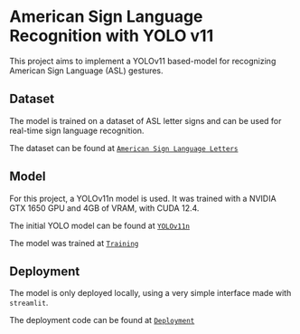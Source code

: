 # American Sign Language Recognition with YOLO v11

This project aims to implement a YOLOv11 based-model for recognizing American Sign Language (ASL) gestures.

## Dataset

The model is trained on a dataset of ASL letter signs and can be used for real-time sign language recognition.

The dataset can be found at [`American Sign Language Letters`](https://universe.roboflow.com/duyguj/american-sign-language-letters-vouo0/dataset/1)

## Model

For this project, a YOLOv11n model is used. It was trained with a NVIDIA GTX 1650 GPU and 4GB of VRAM, with CUDA 12.4.

The initial YOLO model can be found at [`YOLOv11n`](https://github.com/ultralytics/assets/releases/download/v8.3.0/yolo11n.pt)

The model was trained at [`Training`](https://github.com/faendal/AmericanSignLanguageRecognition/blob/main/train_model.py)

## Deployment

The model is only deployed locally, using a very simple interface made with `streamlit`.

The deployment code can be found at [`Deployment`](https://github.com/faendal/AmericanSignLanguageRecognition/blob/main/live.py)